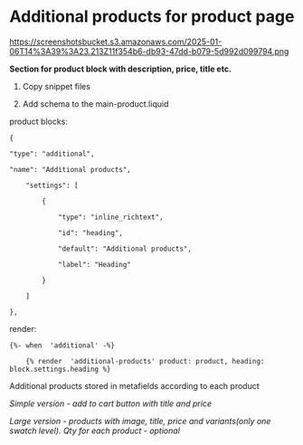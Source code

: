 #  Additional products for product page

  

https://screenshotsbucket.s3.amazonaws.com/2025-01-06T14%3A39%3A23.213Z11f354b6-db93-47dd-b079-5d992d099794.png

  

**Section for product block with description, price, title etc.**

1. Copy snippet files

2. Add schema to the main-product.liquid

product blocks:

    {
    
    "type": "additional",
    
    "name": "Additional products",
    
	    "settings": [
	    
		    {
		    
			    "type": "inline_richtext",
			    
			    "id": "heading",
			    
			    "default": "Additional products",
			    
			    "label": "Heading"
		    
		    }
	    
	    ]
    
    },

  

render:

    {%- when  'additional' -%}
    
	    {% render  'additional-products' product: product, heading: block.settings.heading %}

  

Additional products stored in metafields according to each product

*Simple version - add to cart button with title and price*

*Large version - products with image, title, price and variants(only one swatch level). Qty for each product - optional*
